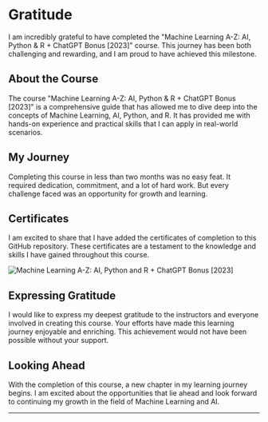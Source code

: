 # Gratitude

I am incredibly grateful to have completed the "Machine Learning A-Z: AI, Python & R + ChatGPT Bonus [2023]" course. This journey has been both challenging and rewarding, and I am proud to have achieved this milestone.

## About the Course

The course "Machine Learning A-Z: AI, Python & R + ChatGPT Bonus [2023]" is a comprehensive guide that has allowed me to dive deep into the concepts of Machine Learning, AI, Python, and R. It has provided me with hands-on experience and practical skills that I can apply in real-world scenarios.

## My Journey

Completing this course in less than two months was no easy feat. It required dedication, commitment, and a lot of hard work. But every challenge faced was an opportunity for growth and learning.

## Certificates

I am excited to share that I have added the certificates of completion to this GitHub repository. These certificates are a testament to the knowledge and skills I have gained throughout this course.

<img src="https://github.com/gandharvk422/Machine_Learning_A-Z/blob/main/Certificate%20of%20Completion/Machine%20Learning%20A-Z.jpg" alt="Machine Learning A-Z: AI, Python and R + ChatGPT Bonus [2023]">

## Expressing Gratitude

I would like to express my deepest gratitude to the instructors and everyone involved in creating this course. Your efforts have made this learning journey enjoyable and enriching. This achievement would not have been possible without your support.

## Looking Ahead

With the completion of this course, a new chapter in my learning journey begins. I am excited about the opportunities that lie ahead and look forward to continuing my growth in the field of Machine Learning and AI.
<hr>
